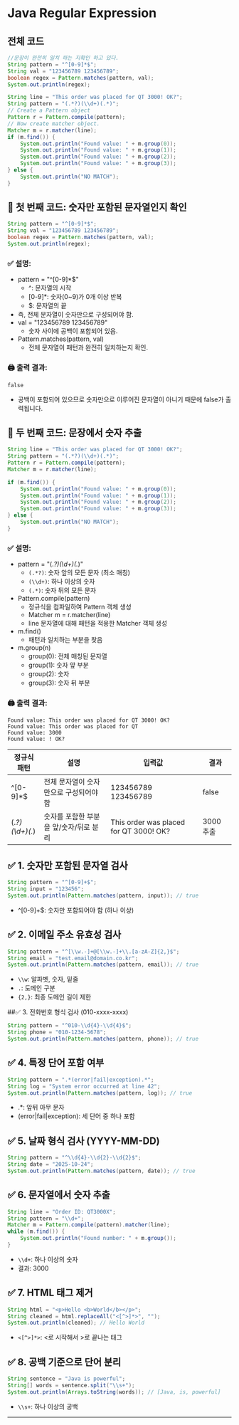 # Java Regular Expression

## 전체 코드
```java
//문장이 완전히 일치 하는 지확인 하고 있다.       
String pattern = "^[0-9]*$";
String val = "123456789 123456789";
boolean regex = Pattern.matches(pattern, val);
System.out.println(regex);

String line = "This order was placed for QT 3000! OK?";
String pattern = "(.*?)(\\d+)(.*)";
// Create a Pattern object
Pattern r = Pattern.compile(pattern);
// Now create matcher object.
Matcher m = r.matcher(line);
if (m.find()) {
    System.out.println("Found value: " + m.group(0));
    System.out.println("Found value: " + m.group(1));
    System.out.println("Found value: " + m.group(2));
    System.out.println("Found value: " + m.group(3));
} else {
    System.out.println("NO MATCH");
}
```

## 🔹 첫 번째 코드: 숫자만 포함된 문자열인지 확인
```java
String pattern = "^[0-9]*$";
String val = "123456789 123456789";
boolean regex = Pattern.matches(pattern, val);
System.out.println(regex);
```

### ✅ 설명:
- pattern = "^[0-9]*$"
    - ^: 문자열의 시작
    - [0-9]*: 숫자(0~9)가 0개 이상 반복
    - $: 문자열의 끝
- 즉, 전체 문자열이 숫자만으로 구성되어야 함.
- val = "123456789 123456789"
    - 숫자 사이에 공백이 포함되어 있음.
- Pattern.matches(pattern, val)
    - 전체 문자열이 패턴과 완전히 일치하는지 확인.
### 🖨️ 출력 결과:
```
false
```
- 공백이 포함되어 있으므로 숫자만으로 이루어진 문자열이 아니기 때문에 false가 출력됩니다.


## 🔹 두 번째 코드: 문장에서 숫자 추출
```java
String line = "This order was placed for QT 3000! OK?";
String pattern = "(.*?)(\\d+)(.*)";
Pattern r = Pattern.compile(pattern);
Matcher m = r.matcher(line);

if (m.find()) {
    System.out.println("Found value: " + m.group(0));
    System.out.println("Found value: " + m.group(1));
    System.out.println("Found value: " + m.group(2));
    System.out.println("Found value: " + m.group(3));
} else {
    System.out.println("NO MATCH");
}
```

### ✅ 설명:
- pattern = "(.*?)(\\d+)(.*)"
    - `(.*?)`: 숫자 앞의 모든 문자 (최소 매칭)
    - `(\\d+)`: 하나 이상의 숫자
    - `(.*)`: 숫자 뒤의 모든 문자
- Pattern.compile(pattern)
    - 정규식을 컴파일하여 Pattern 객체 생성
    - Matcher m = r.matcher(line)
    - line 문자열에 대해 패턴을 적용한 Matcher 객체 생성
- m.find()
    - 패턴과 일치하는 부분을 찾음
- m.group(n)
    - group(0): 전체 매칭된 문자열
    - group(1): 숫자 앞 부분
    - group(2): 숫자
    - group(3): 숫자 뒤 부분
### 🖨️ 출력 결과:
```
Found value: This order was placed for QT 3000! OK?
Found value: This order was placed for QT 
Found value: 3000
Found value: ! OK?
```

| 정규식 패턴             | 설명                                      | 입력값                              | 결과     |
|------------------------|-------------------------------------------|-------------------------------------|----------|
| ^[0-9]*$               | 전체 문자열이 숫자만으로 구성되어야 함     | 123456789 123456789                 | false    |
| (.*?)(\\d+)(.*)        | 숫자를 포함한 부분을 앞/숫자/뒤로 분리     | This order was placed for QT 3000! OK? | 3000 추출 |


## ✅ 1. 숫자만 포함된 문자열 검사
```java
String pattern = "^[0-9]+$";
String input = "123456";
System.out.println(Pattern.matches(pattern, input)); // true
```

- ^[0-9]+$: 숫자만 포함되어야 함 (하나 이상)

## ✅ 2. 이메일 주소 유효성 검사
```java
String pattern = "^[\\w.-]+@[\\w.-]+\\.[a-zA-Z]{2,}$";
String email = "test.email@domain.co.kr";
System.out.println(Pattern.matches(pattern, email)); // true
```
- `\\w`: 알파벳, 숫자, 밑줄
- `.`: 도메인 구분
- `{2,}`: 최종 도메인 길이 제한

##✅ 3. 전화번호 형식 검사 (010-xxxx-xxxx)
```java
String pattern = "^010-\\d{4}-\\d{4}$";
String phone = "010-1234-5678";
System.out.println(Pattern.matches(pattern, phone)); // true
```


## ✅ 4. 특정 단어 포함 여부
```java
String pattern = ".*(error|fail|exception).*";
String log = "System error occurred at line 42";
System.out.println(Pattern.matches(pattern, log)); // true
```
- .*: 앞뒤 아무 문자
- (error|fail|exception): 세 단어 중 하나 포함

## ✅ 5. 날짜 형식 검사 (YYYY-MM-DD)
```java
String pattern = "^\\d{4}-\\d{2}-\\d{2}$";
String date = "2025-10-24";
System.out.println(Pattern.matches(pattern, date)); // true
```


## ✅ 6. 문자열에서 숫자 추출
```java
String line = "Order ID: QT3000X";
String pattern = "\\d+";
Matcher m = Pattern.compile(pattern).matcher(line);
while (m.find()) {
    System.out.println("Found number: " + m.group());
}
```

- `\\d+`: 하나 이상의 숫자
- 결과: 3000

## ✅ 7. HTML 태그 제거
```java
String html = "<p>Hello <b>World</b></p>";
String cleaned = html.replaceAll("<[^>]*>", "");
System.out.println(cleaned); // Hello World
```

- `<[^>]*>`: <로 시작해서 >로 끝나는 태그

## ✅ 8. 공백 기준으로 단어 분리
```java
String sentence = "Java is powerful";
String[] words = sentence.split("\\s+");
System.out.println(Arrays.toString(words)); // [Java, is, powerful]
```

- `\\s+`: 하나 이상의 공백

---

